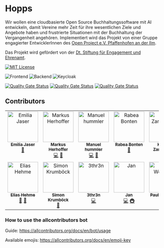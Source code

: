 # Hopps

Wir wollen eine cloudbasierte Open Source Buchhaltungssoftware mit AI entwickeln, damit Vereine mehr Zeit für ihre
wesentlichen Ziele und Angebote haben und frustrierte Situationen mit der Buchhaltung der Vergangenheit angehören.
Implementiert wird das Projekt von einer Gruppe engagierter EntwicklerInnen
des [Open Project e.V. Pfaffenhofen an der Ilm](https://op-paf.de).

Das Projekt wird gefördert von
der [Dt. Stiftung für Engagement und Ehrenamt](https://www.deutsche-stiftung-engagement-und-ehrenamt.de/).

[![MIT License](https://img.shields.io/badge/License-MIT-green.svg)](https://choosealicense.com/licenses/mit/)

![Frontend](https://github.com/hopps-app/hopps/actions/workflows/frontend.yml/badge.svg)
![Backend](https://github.com/hopps-app/hopps/actions/workflows/backend.yml/badge.svg)
![Keycloak](https://github.com/hopps-app/hopps/actions/workflows/keycloak.yml/badge.svg)

[![Quality Gate Status](https://sonarcloud.io/api/project_badges/measure?project=hopps-app_hopps-vereine&metric=alert_status)](https://sonarcloud.io/summary/new_code?id=hopps-app_hopps-vereine)
[![Quality Gate Status](https://sonarcloud.io/api/project_badges/measure?project=hopps-app_hopps-document-ai&metric=alert_status)](https://sonarcloud.io/summary/new_code?id=hopps-app_hopps-document-ai)
[![Quality Gate Status](https://sonarcloud.io/api/project_badges/measure?project=hopps-app_hopps-fin&metric=alert_status)](https://sonarcloud.io/summary/new_code?id=hopps-app_hopps-fin)

## Contributors

<!-- ALL-CONTRIBUTORS-LIST:START - Do not remove or modify this section -->
<!-- prettier-ignore-start -->
<!-- markdownlint-disable -->
<table>
  <tbody>
    <tr>
      <td align="center" valign="top" width="14.28%"><a href="https://github.com/schitcrafter"><img src="https://avatars.githubusercontent.com/u/58911293?v=4?s=100" width="100px;" alt="Emilia Jaser"/><br /><sub><b>Emilia Jaser</b></sub></a><br /><a href="#tool-schitcrafter" title="Tools">🔧</a></td>
      <td align="center" valign="top" width="14.28%"><a href="http://explore.de"><img src="https://avatars.githubusercontent.com/u/545499?v=4?s=100" width="100px;" alt="Markus Herhoffer"/><br /><sub><b>Markus Herhoffer</b></sub></a><br /><a href="#code-d135-1r43" title="Code">💻</a> <a href="#business-d135-1r43" title="Business development">💼</a></td>
      <td align="center" valign="top" width="14.28%"><a href="http://www.hummli.de"><img src="https://avatars.githubusercontent.com/u/25209702?v=4?s=100" width="100px;" alt="Manuel hummler"/><br /><sub><b>Manuel hummler</b></sub></a><br /><a href="#code-manuelhummler" title="Code">💻</a> <a href="#business-manuelhummler" title="Business development">💼</a></td>
      <td align="center" valign="top" width="14.28%"><a href="https://github.com/RabeaBonten"><img src="https://avatars.githubusercontent.com/u/176834893?v=4?s=100" width="100px;" alt="Rabea Bonten"/><br /><sub><b>Rabea Bonten</b></sub></a><br /><a href="#design-RabeaBonten" title="Design">🎨</a></td>
      <td align="center" valign="top" width="14.28%"><a href="https://github.com/kzamurnyak"><img src="https://avatars.githubusercontent.com/u/45554106?v=4?s=100" width="100px;" alt="Kostya Zamurnyak"/><br /><sub><b>Kostya Zamurnyak</b></sub></a><br /><a href="#code-kzamurnyak" title="Code">💻</a></td>
      <td align="center" valign="top" width="14.28%"><a href="https://github.com/zom5583"><img src="https://avatars.githubusercontent.com/u/103882767?v=4?s=100" width="100px;" alt="zom5583"/><br /><sub><b>zom5583</b></sub></a><br /><a href="#code-zom5583" title="Code">💻</a></td>
      <td align="center" valign="top" width="14.28%"><a href="https://github.com/lukas-leonhardt"><img src="https://avatars.githubusercontent.com/u/143081806?v=4?s=100" width="100px;" alt="lukas-leonhardt"/><br /><sub><b>lukas-leonhardt</b></sub></a><br /><a href="#design-lukas-leonhardt" title="Design">🎨</a></td>
    </tr>
    <tr>
      <td align="center" valign="top" width="14.28%"><a href="https://github.com/eliashehme"><img src="https://avatars.githubusercontent.com/u/176706065?v=4?s=100" width="100px;" alt="Elias Hehme"/><br /><sub><b>Elias Hehme</b></sub></a><br /><a href="#projectManagement-eliashehme" title="Project Management">📆</a> <a href="#business-eliashehme" title="Business development">💼</a></td>
      <td align="center" valign="top" width="14.28%"><a href="http://www.nachhilfe-paf.de"><img src="https://avatars.githubusercontent.com/u/119429802?v=4?s=100" width="100px;" alt="Simon Krumböck"/><br /><sub><b>Simon Krumböck</b></sub></a><br /><a href="#projectManagement-sk2675" title="Project Management">📆</a></td>
      <td align="center" valign="top" width="14.28%"><a href="https://github.com/3thr3n"><img src="https://avatars.githubusercontent.com/u/33932819?v=4?s=100" width="100px;" alt="3thr3n"/><br /><sub><b>3thr3n</b></sub></a><br /><a href="#code-3thr3n" title="Code">💻</a></td>
      <td align="center" valign="top" width="14.28%"><a href="https://github.com/98jan"><img src="https://avatars.githubusercontent.com/u/46779261?v=4?s=100" width="100px;" alt="Jan"/><br /><sub><b>Jan</b></sub></a><br /><a href="#code-98jan" title="Code">💻</a> <a href="#infra-98jan" title="Infrastructure (Hosting, Build-Tools, etc)">🚇</a></td>
      <td align="center" valign="top" width="14.28%"><a href="https://github.com/pweimann"><img src="https://avatars.githubusercontent.com/u/49559453?v=4?s=100" width="100px;" alt="Paul Weimann"/><br /><sub><b>Paul Weimann</b></sub></a><br /><a href="#code-pweimann" title="Code">💻</a></td>
    </tr>
  </tbody>
</table>

<!-- markdownlint-restore -->
<!-- prettier-ignore-end -->

<!-- ALL-CONTRIBUTORS-LIST:END -->

### How to use the allcontributors bot

Guide: https://allcontributors.org/docs/en/bot/usage

Available emojis: https://allcontributors.org/docs/en/emoji-key
